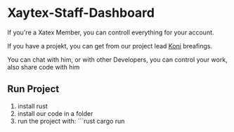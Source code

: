 # Xaytex-Staff-Dashboard

If you're a Xatex Member, you can controll everything for your account. 

If you have a projekt, you can get from our project lead [Koni](https://github.com/vKxni) breafings.

You can chat with him, or with other Developers, you can control your work, 
also share code with him



## Run Project

1. install rust
2. install our code in a folder
3. run the project with: ```rust
cargo run
```


